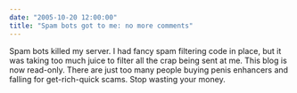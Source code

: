 ```yaml
---
date: "2005-10-20 12:00:00"
title: "Spam bots got to me: no more comments"
---
```




Spam bots killed my server. I had fancy spam filtering code in place, but it was taking too much juice to filter all the crap being sent at me. This blog is now read-only. There are just too many people buying penis enhancers and falling for get-rich-quick scams. Stop wasting your money.


